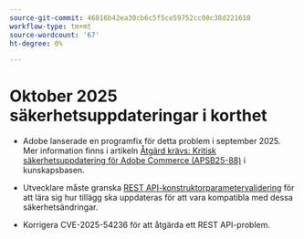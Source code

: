 ```yaml
---
source-git-commit: 46816b42ea30cb6c5f5ce59752cc00c38d221610
workflow-type: tm+mt
source-wordcount: '67'
ht-degree: 0%

---
```

# Oktober 2025 säkerhetsuppdateringar i korthet

* Adobe lanserade en programfix för detta problem i september 2025. Mer information finns i artikeln [Åtgärd krävs: Kritisk säkerhetsuppdatering för Adobe Commerce (APSB25-88)](https://experienceleague.adobe.com/en/docs/experience-cloud-kcs/kbarticles/ka-27397) i kunskapsbasen.<!-- AC-15379 -->

* Utvecklare måste granska [REST API-konstruktorparametervalidering](https://developer.adobe.com/commerce/php/development/components/web-api/services/#rest-api-constructor-parameter-validation) för att lära sig hur tillägg ska uppdateras för att vara kompatibla med dessa säkerhetsändringar.

* Korrigera CVE-2025-54236 för att åtgärda ett REST API-problem.



